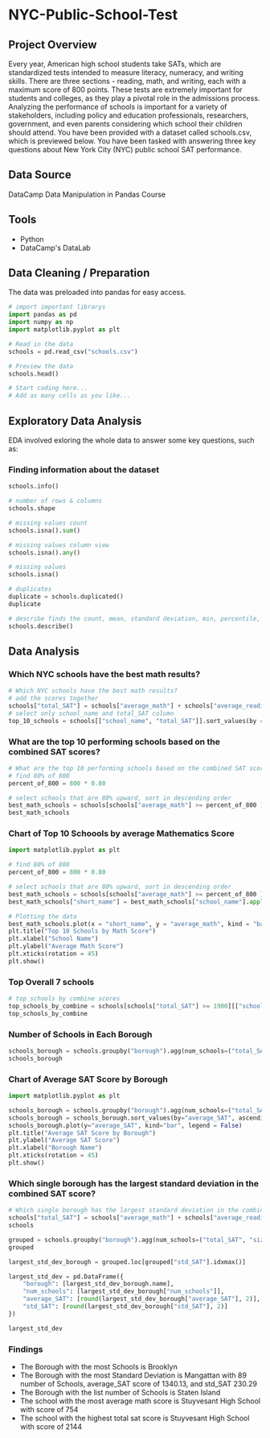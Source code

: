 # NYC-Public-School-Test


## Project Overview
Every year, American high school students take SATs, which are standardized tests intended to measure literacy, numeracy, and writing skills. There are three sections - reading, math, and writing, each with a maximum score of 800 points. These tests are extremely important for students and colleges, as they play a pivotal role in the admissions process.
Analyzing the performance of schools is important for a variety of stakeholders, including policy and education professionals, researchers, government, and even parents considering which school their children should attend.
You have been provided with a dataset called schools.csv, which is previewed below.
You have been tasked with answering three key questions about New York City (NYC) public school SAT performance.

## Data Source
DataCamp Data Manipulation in Pandas Course

## Tools
- Python
- DataCamp's DataLab

## Data Cleaning / Preparation
The data was preloaded into pandas for easy access.

```python
# import important librarys
import pandas as pd
import numpy as np
import matplotlib.pyplot as plt

# Read in the data
schools = pd.read_csv("schools.csv")

# Preview the data
schools.head()

# Start coding here...
# Add as many cells as you like...
```

## Exploratory Data Analysis
EDA involved exloring the whole data to answer some key questions, such as:
### Finding information about the dataset
``` python
schools.info()

# number of rows & columns
schools.shape

# missing values count
schools.isna().sum()

# missing values column view
schools.isna().any()

# missing values
schools.isna()

# duplicates
duplicate = schools.duplicated()
duplicate

# describe finds the count, mean, standard deviation, min, percentile, and max
schools.describe()
```

## Data Analysis

### Which NYC schools have the best math results?
```python
# Which NYC schools have the best math results?
# add the scores together
schools["total_SAT"] = schools["average_math"] + schools["average_reading"] + schools["average_writing"]
# select only school_name and total_SAT column
top_10_schools = schools[["school_name", "total_SAT"]].sort_values(by = "total_SAT", ascending = False).head(10)
```

### What are the top 10 performing schools based on the combined SAT scores?
```python
# What are the top 10 performing schools based on the combined SAT scores?
# find 80% of 800
percent_of_800 = 800 * 0.80

# select schools that are 80% upward, sort in descending order
best_math_schools = schools[schools["average_math"] >= percent_of_800 ][["school_name", "average_math"]].sort_values(by = "average_math", ascending = False)
best_math_schools
```

### Chart of Top 10 Schoools by average Mathematics Score
```python
import matplotlib.pyplot as plt

# find 80% of 800
percent_of_800 = 800 * 0.80

# select schools that are 80% upward, sort in descending order
best_math_schools = schools[schools["average_math"] >= percent_of_800 ][["school_name", "average_math"]].sort_values(by = "average_math", ascending = False)
best_math_schools["short_name"] = best_math_schools["school_name"].apply(lambda x: x[:10] + '...' if len(x) > 10 else x)

# Plotting the data
best_math_schools.plot(x = "short_name", y = "average_math", kind = "bar", legend = False)
plt.title("Top 10 Schools by Math Score")
plt.xlabel("School Name")
plt.ylabel("Average Math Score")
plt.xticks(rotation = 45)
plt.show()
```



### Top Overall 7 schools 
```python
# top schools by combine scores
top_schools_by_combine = schools[schools["total_SAT"] >= 1900][["school_name", "total_SAT"]].sort_values(by = "total_SAT", ascending = False)
top_schools_by_combine
```
### Number of Schools in Each Borough
```python
schools_borough = schools.groupby("borough").agg(num_schools=("total_SAT", "size"), average_SAT=("total_SAT", "mean"), std_SAT=("total_SAT", "std"))
schools_borough
```
### Chart of Average SAT Score by Borough
```python
import matplotlib.pyplot as plt

schools_borough = schools.groupby("borough").agg(num_schools=("total_SAT", "size"), average_SAT=("total_SAT", "mean"), std_SAT=("total_SAT", "std"))
schools_borough = schools_borough.sort_values(by="average_SAT", ascending=False)
schools_borough.plot(y="average_SAT", kind="bar", legend = False)
plt.title("Average SAT Score by Borough")
plt.ylabel("Average SAT Score")
plt.xlabel("Borough Name")
plt.xticks(rotation = 45)
plt.show()
```

### Which single borough has the largest standard deviation in the combined SAT score?

```python
# Which single borough has the largest standard deviation in the combined SAT score?
schools["total_SAT"] = schools["average_math"] + schools["average_reading"] + schools["average_writing"]
schools

grouped = schools.groupby("borough").agg(num_schools=("total_SAT", "size"), average_SAT=("total_SAT", "mean"), std_SAT=("total_SAT", "std"))
grouped

largest_std_dev_borough = grouped.loc[grouped["std_SAT"].idxmax()]

largest_std_dev = pd.DataFrame({
    "borough": [largest_std_dev_borough.name],
    "num_schools": [largest_std_dev_borough["num_schools"]],
    "average_SAT": [round(largest_std_dev_borough["average_SAT"], 2)],
    "std_SAT": [round(largest_std_dev_borough["std_SAT"], 2)]
})

largest_std_dev
```

### Findings
- The Borough with the most Schools is Brooklyn
- The Borough with the most Standard Deviation is Mangattan with 89 number of Schools, average_SAT score of 1340.13, and std_SAT 230.29
- The Borough with the list number of Schools is Staten Island
- The school with the most average math score is Stuyvesant High School with score of 754
- The school with the highest total sat score is Stuyvesant High School with score of 2144
